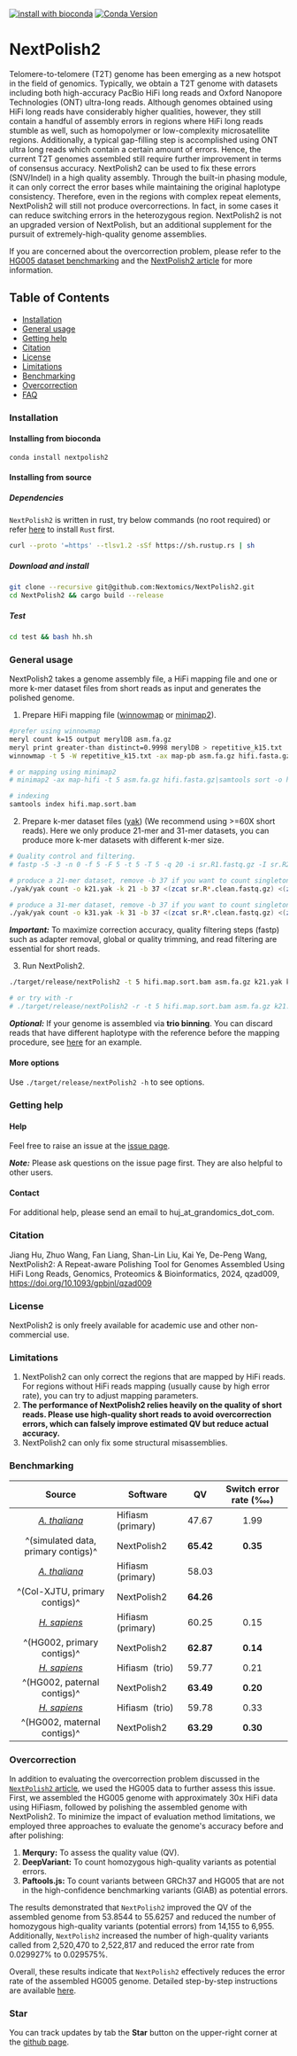[![install with bioconda](https://img.shields.io/badge/install%20with-bioconda-brightgreen.svg?style=flat)](http://bioconda.github.io/recipes/nextpolish2/README.html)
[![Conda Version](https://img.shields.io/conda/v/bioconda/NextPolish2)](https://anaconda.org/bioconda/nextpolish2)
# NextPolish2

Telomere-to-telomere (T2T) genome has been emerging as a new hotspot in the field of genomics. Typically, we obtain a T2T genome with datasets including both high-accuracy PacBio HiFi long reads and Oxford Nanopore Technologies (ONT) ultra-long reads. Although genomes obtained using HiFi long reads have considerably higher qualities, however, they still contain a handful of assembly errors in regions where HiFi long reads stumble as well, such as homopolymer or low-complexity microsatellite regions. Additionally, a typical gap-filling step is accomplished using ONT ultra long reads which contain a certain amount of errors. Hence, the current T2T genomes assembled still require further improvement in terms of consensus accuracy. NextPolish2 can be used to fix these errors (SNV/Indel) in a high quality assembly. Through the built-in phasing module, it can only correct the error bases while maintaining the original haplotype consistency. Therefore, even in the regions with complex repeat elements, NextPolish2 will still not produce overcorrections. In fact, in some cases it can reduce switching errors in the heterozygous region. NextPolish2 is not an upgraded version of NextPolish, but an additional supplement for the pursuit of extremely-high-quality genome assemblies.

If you are concerned about the overcorrection problem, please refer to the [HG005 dataset benchmarking](#overcorrection) and the [NextPolish2 article](#cite) for more information.

## Table of Contents

- [Installation](#install)
- [General usage](#usage)
- [Getting help](#help)
- [Citation](#cite)
- [License](#license)
- [Limitations](#limit)
- [Benchmarking](#benchmark)
- [Overcorrection](#overcorrection)
- [FAQ](./doc/faq.md)

### <a name="install"></a>Installation

#### Installing from bioconda
```sh
conda install nextpolish2
```
#### Installing from source
##### Dependencies

`NextPolish2` is written in rust, try below commands (no root required) or refer [here](https://www.rust-lang.org/tools/install) to install `Rust` first.
```sh
curl --proto '=https' --tlsv1.2 -sSf https://sh.rustup.rs | sh
```

##### Download and install

```sh
git clone --recursive git@github.com:Nextomics/NextPolish2.git
cd NextPolish2 && cargo build --release
```

##### Test

```sh
cd test && bash hh.sh
```

### <a name="usage"></a>General usage

NextPolish2 takes a genome assembly file, a HiFi mapping file and one or more k-mer dataset files from short reads as input and generates the polished genome.

1. Prepare HiFi mapping file ([winnowmap](https://github.com/marbl/Winnowmap) or [minimap2](https://github.com/lh3/minimap2/)).

```sh
#prefer using winnowmap
meryl count k=15 output merylDB asm.fa.gz
meryl print greater-than distinct=0.9998 merylDB > repetitive_k15.txt
winnowmap -t 5 -W repetitive_k15.txt -ax map-pb asm.fa.gz hifi.fasta.gz|samtools sort -o hifi.map.sort.bam -

# or mapping using minimap2
# minimap2 -ax map-hifi -t 5 asm.fa.gz hifi.fasta.gz|samtools sort -o hifi.map.sort.bam -

# indexing
samtools index hifi.map.sort.bam
```

2. Prepare k-mer dataset files ([yak](https://github.com/lh3/yak)) (We recommend using >=60X short reads). Here we only produce 21-mer and 31-mer datasets, you can produce more k-mer datasets with different k-mer size.

```sh
# Quality control and filtering.
# fastp -5 -3 -n 0 -f 5 -F 5 -t 5 -T 5 -q 20 -i sr.R1.fastq.gz -I sr.R2.fastq.gz -o sr.R1.clean.fastq.gz -O sr.R2.clean.fastq.gz

# produce a 21-mer dataset, remove -b 37 if you want to count singletons
./yak/yak count -o k21.yak -k 21 -b 37 <(zcat sr.R*.clean.fastq.gz) <(zcat sr.R*.clean.fastq.gz)

# produce a 31-mer dataset, remove -b 37 if you want to count singletons
./yak/yak count -o k31.yak -k 31 -b 37 <(zcat sr.R*.clean.fastq.gz) <(zcat sr.R*.clean.fastq.gz) 
```
***Important:*** To maximize correction accuracy, quality filtering steps (fastp) such as adapter removal, global or quality trimming, and read filtering are essential for short reads.

3. Run NextPolish2.

```sh
./target/release/nextPolish2 -t 5 hifi.map.sort.bam asm.fa.gz k21.yak k31.yak > asm.np2.fa

# or try with -r
# ./target/release/nextPolish2 -r -t 5 hifi.map.sort.bam asm.fa.gz k21.yak k31.yak > asm.np2.fa
```

***Optional:*** If your genome is assembled via **trio binning**. You can discard reads that have different haplotype with the reference before the mapping procedure, see [here](./doc/benchmark3.md) for an example.

#### More options

Use `./target/release/nextPolish2 -h` to see options.

### <a name="help"></a>Getting help

#### Help

   Feel free to raise an issue at the [issue page](https://github.com/Nextomics/NextPolish2/issues/new).

   ***Note:*** Please ask questions on the issue page first. They are also helpful to other users.
#### Contact
   
   For additional help, please send an email to huj\_at\_grandomics\_dot\_com.

### <a name="cite"></a>Citation

Jiang Hu, Zhuo Wang, Fan Liang, Shan-Lin Liu, Kai Ye, De-Peng Wang, NextPolish2: A Repeat-aware Polishing Tool for Genomes Assembled Using HiFi Long Reads, Genomics, Proteomics & Bioinformatics, 2024, qzad009, https://doi.org/10.1093/gpbjnl/qzad009

### <a name="license"></a>License

NextPolish2 is only freely available for academic use and other non-commercial use.

### <a name="limit"></a>Limitations

1. NextPolish2 can only correct the regions that are mapped by HiFi reads. For regions without HiFi reads mapping (usually cause by high error rate), you can try to adjust mapping parameters.
2. **The performance of NextPolish2 relies heavily on the quality of short reads. Please use high-quality short reads to avoid overcorrection errors, which can falsely improve estimated QV but reduce actual accuracy.**
3. NextPolish2 can only fix some structural misassemblies.

### <a name="benchmark"></a>Benchmarking

| Source                                           | Software           | QV      | Switch error rate (‱) |
| :----------------------------------------------: | ------------------ | :-----: | :---------------------: |
| [*A. thaliana*](./doc/benchmark1.md)             | Hifiasm  (primary) | 47.67   | 1.99                    |
|^(simulated data, primary contigs)^               | NextPolish2        |**65.42**| **0.35**                |
| [*A. thaliana*](./doc/benchmark2.md)             | Hifiasm  (primary) | 58.03   |                         |
| ^(Col-XJTU, primary contigs)^                    | NextPolish2        |**64.26**|                         |
| [*H. sapiens*](./doc/benchmark3.md)              | Hifiasm  (primary) | 60.25   | 0.15                    |
| ^(HG002, primary contigs)^                       | NextPolish2        |**62.87**| **0.14**                |
| [*H. sapiens*](./doc/benchmark3.md)              | Hifiasm  (trio)    | 59.77   | 0.21                    |
|^(HG002, paternal contigs)^                       | NextPolish2        |**63.49**| **0.20**                |
| [*H. sapiens*](./doc/benchmark3.md)              | Hifiasm  (trio)    | 59.78   | 0.33                    |
|^(HG002, maternal contigs)^                       | NextPolish2        |**63.29**| **0.30**                |

### <a name="overcorrection"></a>Overcorrection

In addition to evaluating the overcorrection problem discussed in the [`NextPolish2` article](#cite), we used the HG005 data to further assess this issue. First, we assembled the HG005 genome with approximately 30x HiFi data using HiFiasm, followed by polishing the assembled genome with NextPolish2. To minimize the impact of evaluation method limitations, we employed three approaches to evaluate the genome's accuracy before and after polishing:

1. **Merqury:** To assess the quality value (QV).
2. **DeepVariant:** To count homozygous high-quality variants as potential errors.
3. **Paftools.js:** To count variants between GRCh37 and HG005 that are not in the high-confidence benchmarking variants (GIAB) as potential errors.

The results demonstrated that `NextPolish2` improved the QV of the assembled genome from 53.8544 to 55.6257 and reduced the number of homozygous high-quality variants (potential errors) from 14,155 to 6,955. Additionally, `NextPolish2` increased the number of high-quality variants called from 2,520,470 to 2,522,817 and reduced the error rate from 0.029927% to 0.029575%.

Overall, these results indicate that `NextPolish2` effectively reduces the error rate of the assembled HG005 genome. Detailed step-by-step instructions are available [here](./doc/benchmark5.md).

### Star
You can track updates by tab the **Star** button on the upper-right corner at the [github page](https://github.com/Nextomics/NextPolish2).
